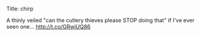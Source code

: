 Title: chirp

A thinly veiled "can the cutlery thieves please STOP doing that" if I've ever seen one... <a href="http://t.co/GRwjUQ86">http://t.co/GRwjUQ86</a>
